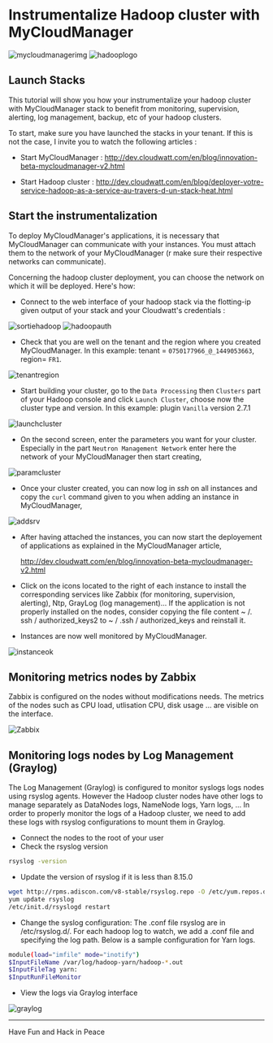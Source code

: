 # Instrumentalize Hadoop cluster with MyCloudManager

![mycloudmanagerimg](img/mycloudmanager.png) ![hadooplogo](img/hadoop-logo.png)

## Launch Stacks

This tutorial will show you how your instrumentalize your hadoop cluster with MyCloudManager stack to benefit from monitoring, supervision, alerting, log management, backup, etc of your hadoop clusters.

To start, make sure you have launched the stacks in your tenant. If this is not the case, I invite you to watch the following articles :

* Start MyCloudManager : http://dev.cloudwatt.com/en/blog/innovation-beta-mycloudmanager-v2.html

* Start Hadoop cluster : http://dev.cloudwatt.com/en/blog/deployer-votre-service-hadoop-as-a-service-au-travers-d-un-stack-heat.html

## Start the instrumentalization

To deploy MyCloudManager's applications, it is necessary that MyCloudManager can communicate with your instances. You must attach them to the network of your MyCloudManager (r make sure their respective networks can communicate).

Concerning the hadoop cluster deployment, you can choose the network on which it will be deployed. Here's how:

* Connect to the web interface of your hadoop stack via the flotting-ip given output of your stack and your Cloudwatt's credentials :

![sortiehadoop](img/Sortiestackhadoop.png)
![hadoopauth](img/hadoopauth.png)

* Check that you are well on the tenant and the region where you created MyCloudManager. In this example: tenant = `0750177966_@_1449053663`, region= `FR1`.

![tenantregion](img/tenantregion.png)

* Start building your cluster, go to the `Data Processing` then `Clusters` part of your Hadoop console and click `Launch Cluster`, choose now the cluster type and version. In this example: plugin `Vanilla` version 2.7.1

![launchcluster](img/launchcluster.png)

* On the second screen, enter the parameters you want for your cluster. Especially in the part `Neutron Management Network` enter here the network of your MyCloudManager then start creating,

![paramcluster](img/paramscluster.png)

* Once your cluster created, you can now log in *ssh* on all instances and copy the `curl` command given to you when adding an instance in MyCloudManager,

![addsrv](img/addsrv.png)

* After having attached the instances, you can now start the deployement of applications as explained in the MyCloudManager article,

  http://dev.cloudwatt.com/en/blog/innovation-beta-mycloudmanager-v2.html

* Click on the icons located to the right of each instance to install the corresponding services like Zabbix (for monitoring, supervision, alerting), Ntp, GrayLog (log management)... If the application is not properly installed on the nodes, consider copying the file content ~ /. ssh / authorized_keys2 to ~ / .ssh / authorized_keys and reinstall it.

* Instances are now well monitored by MyCloudManager.

![instanceok](img/instanceok.png)

## Monitoring metrics nodes by Zabbix

Zabbix is configured on the nodes without modifications needs. The metrics of the nodes such as CPU load, utlisation CPU, disk usage ... are visible on the interface.

![Zabbix](img/Zabbix.png)

## Monitoring logs nodes by Log Management (Graylog)

The Log Management (Graylog) is configured to monitor syslogs logs nodes using rsyslog agents. However the Hadoop cluster nodes have other logs to manage separately as DataNodes logs, NameNode logs, Yarn logs, ... In order to properly monitor the logs of a Hadoop cluster, we need to add these logs with rsyslog configurations to mount them in Graylog.

* Connect the nodes to the root of your user
* Check the rsyslog version

~~~bash
rsyslog -version
~~~

* Update the version of rsyslog if it is less than 8.15.0

~~~bash
wget http://rpms.adiscon.com/v8-stable/rsyslog.repo -O /etc/yum.repos.d/rsyslog.repo
yum update rsyslog
/etc/init.d/rsyslogd restart
~~~

* Change the syslog configuration: The .conf file rsyslog are in /etc/rsyslog.d/. For each hadoop log to watch, we add a .conf file and specifying the log path. Below is a sample configuration for Yarn logs.

~~~bash
module(load="imfile" mode="inotify")
$InputFileName /var/log/hadoop-yarn/hadoop-*.out
$InputFileTag yarn:
$InputRunFileMonitor
~~~

* View the logs via Graylog interface

![graylog](img/Graylog.png)

---
Have Fun and Hack in Peace
